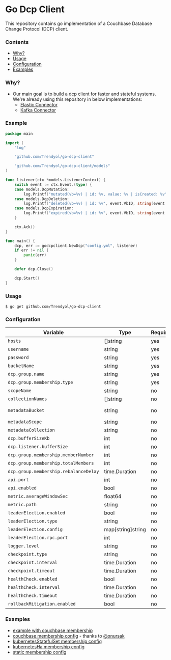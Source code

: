 # Go Dcp Client

This repository contains go implementation of a Couchbase Database Change Protocol (DCP) client.

### Contents

* [Why?](#why)
* [Usage](#usage)
* [Configuration](#configuration)
* [Examples](#examples)

### Why?

+ Our main goal is to build a dcp client for faster and stateful systems. We're already using this repository in below
  implementations:
    + [Elastic Connector](https://github.com/Trendyol/go-elasticsearch-connect-couchbase)
    + [Kafka Connector](https://github.com/Trendyol/go-kafka-connect-couchbase)

### Example

```go
package main

import (
	"log"

	"github.com/Trendyol/go-dcp-client"

	"github.com/Trendyol/go-dcp-client/models"
)

func listener(ctx *models.ListenerContext) {
	switch event := ctx.Event.(type) {
	case models.DcpMutation:
		log.Printf("mutated(vb=%v) | id: %v, value: %v | isCreated: %v", event.VbID, string(event.Key), string(event.Value), event.IsCreated())
	case models.DcpDeletion:
		log.Printf("deleted(vb=%v) | id: %v", event.VbID, string(event.Key))
	case models.DcpExpiration:
		log.Printf("expired(vb=%v) | id: %v", event.VbID, string(event.Key))
	}

	ctx.Ack()
}

func main() {
	dcp, err := godcpclient.NewDcp("config.yml", listener)
	if err != nil {
		panic(err)
	}

	defer dcp.Close()

	dcp.Start()
}
```

### Usage

```
$ go get github.com/Trendyol/go-dcp-client

```

### Configuration

| Variable                              | Type              | Required | Default               |
|---------------------------------------|-------------------|----------|-----------------------|
| `hosts`                               | []string          | yes      |                       |
| `username`                            | string            | yes      |                       |
| `password`                            | string            | yes      |                       |
| `bucketName`                          | string            | yes      |                       |
| `dcp.group.name`                      | string            | yes      |                       |
| `dcp.group.membership.type`           | string            | yes      |                       |
| `scopeName`                           | string            | no       | _default              |
| `collectionNames`                     | []string          | no       | _default              |
| `metadataBucket`                      | string            | no       | *same with bucketName |
| `metadataScope`                       | string            | no       | _default              |
| `metadataCollection`                  | string            | no       | _default              |
| `dcp.bufferSizeKb`                    | int               | no       | 16384                 |
| `dcp.listener.bufferSize`             | int               | no       | 1                     |
| `dcp.group.membership.memberNumber`   | int               | no       | *not set              |
| `dcp.group.membership.totalMembers`   | int               | no       | *not set              |
| `dcp.group.membership.rebalanceDelay` | time.Duration     | no       | 20s                   |
| `api.port`                            | int               | no       | 8080                  |
| `api.enabled`                         | bool              | no       | true                  |
| `metric.averageWindowSec`             | float64           | no       | 10.0                  |
| `metric.path`                         | string            | no       | /metrics              |
| `leaderElection.enabled`              | bool              | no       | false                 |
| `leaderElection.type`                 | string            | no       | *not set              |
| `leaderElection.config`               | map[string]string | no       | *not set              |
| `leaderElection.rpc.port`             | int               | no       | 8081                  |
| `logger.level`                        | string            | no       | info                  |
| `checkpoint.type`                     | string            | no       | auto                  |
| `checkpoint.interval`                 | time.Duration     | no       | 10s                   |
| `checkpoint.timeout`                  | time.Duration     | no       | 5s                    |
| `healthCheck.enabled`                 | bool              | no       | true                  |
| `healthCheck.interval`                | time.Duration     | no       | 10s                   |
| `healthCheck.timeout`                 | time.Duration     | no       | 5s                    |
| `rollbackMitigation.enabled`          | bool              | no       | true                  |

### Examples

- [example with couchbase membership](example/main.go)
- [couchbase membership config](example/config.yml) - thanks to [@onursak](https://github.com/onursak)
- [kubernetesStatefulSet membership config](example/config_k8s_stateful_set.yml)
- [kubernetesHa membership config](example/config_k8s_leader_election.yml)
- [static membership config](example/config_static.yml)
